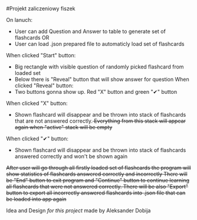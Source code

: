 ﻿#Projekt zaliczeniowy fiszek 

On lanuch:
 - User can add Question and Answer to table to generate set of flashcards
 OR
 - User can load .json prepared file to automaticly load set of flashcards

When clicked "Start" button:
 - Big rectangle with visible question of randomly picked flashcard from loaded set
 - Below there is "Reveal" button that will show answer for question
When clicked "Reveal" button:
 - Two buttons gonna show up. Red "X" button and green "✔" button

When clicked "X" button:
- Shown flashcard will disappear and be thrown into stack of flashcards that are not answered correctly.<del> Everything from this stack will appear again when "active" stack will be empty</del>

When clicked "✔" button:
- Shown flashcard will disappear and be thrown into stack of flashcards answered correctly and won't be shown again

<del>After user will go through all firstly loaded set of flashcards the program will show statistics of flashcards answered correctly and incorrectly
There will be "End" button to exit program and "Continue" button to continue learning all flashcards that were not answered correctly.
There will be also "Export" button to export all incorrectly answered flashcards into .json file that can be loaded into app again</del>

Idea and Design *for this project* made by Aleksander Dobija